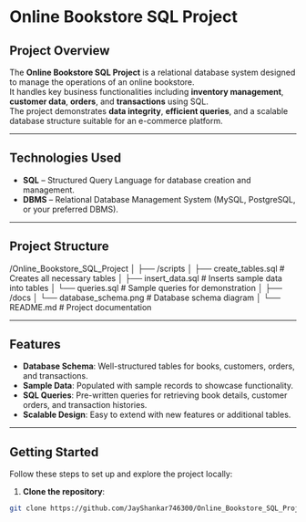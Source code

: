 # Online Bookstore SQL Project

## Project Overview

The **Online Bookstore SQL Project** is a relational database system designed to manage the operations of an online bookstore.  
It handles key business functionalities including **inventory management**, **customer data**, **orders**, and **transactions** using SQL.  
The project demonstrates **data integrity**, **efficient queries**, and a scalable database structure suitable for an e-commerce platform.

---

## Technologies Used

- **SQL** – Structured Query Language for database creation and management.
- **DBMS** – Relational Database Management System (MySQL, PostgreSQL, or your preferred DBMS).

---

## Project Structure
/Online_Bookstore_SQL_Project
│
├── /scripts
│ ├── create_tables.sql # Creates all necessary tables
│ ├── insert_data.sql # Inserts sample data into tables
│ └── queries.sql # Sample queries for demonstration
│
├── /docs
│ └── database_schema.png # Database schema diagram
│
└── README.md # Project documentation


---

## Features

- **Database Schema**: Well-structured tables for books, customers, orders, and transactions.  
- **Sample Data**: Populated with sample records to showcase functionality.  
- **SQL Queries**: Pre-written queries for retrieving book details, customer orders, and transaction histories.  
- **Scalable Design**: Easy to extend with new features or additional tables.

---

## Getting Started

Follow these steps to set up and explore the project locally:

1. **Clone the repository**:

```bash
git clone https://github.com/JayShankar746300/Online_Bookstore_SQL_Project.git



